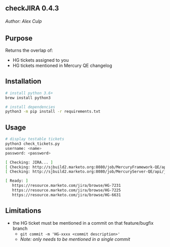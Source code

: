 ## checkJIRA 0.4.3
###### Author: Alex Culp

## Purpose
Returns the overlap of:

   - HG tickets assigned to you
   - HG tickets mentioned in Mercury QE changelog

## Installation

```bash
# install python 3.6+
brew install python3

# install dependencies
python3 -m pip install -r requirements.txt
```

## Usage

```bash
# display testable tickets
python3 check_tickets.py
username: <name>
password: <password>

[ Checking: JIRA... ]
[ Checking: http://sjbuild2.marketo.org:8080/job/MercuryFramework-QE/api/json... ]
[ Checking: http://sjbuild2.marketo.org:8080/job/MercuryServer-QE/api/json... ]

[ Ready: ]
   https://resource.marketo.com/jira/browse/HG-7231
   https://resource.marketo.com/jira/browse/HG-7225
   https://resource.marketo.com/jira/browse/HG-6631
```

## Limitations

- the HG ticket must be mentioned in a commit on that feature/bugfix branch
   - `git commit -m 'HG-xxxx <commit description>'`
   - _Note: only needs to be mentioned in a single commit_
